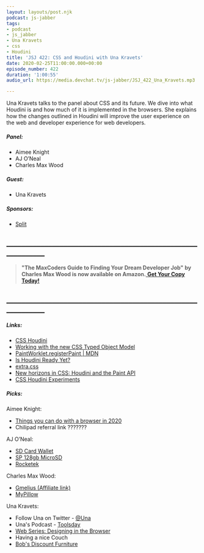```yaml
---
layout: layouts/post.njk
podcast: js-jabber
tags:
- podcast
- js_jabber
- Una Kravets
- css
- Houdini
title: 'JSJ 422: CSS and Houdini with Una Kravets'
date: 2020-02-25T11:00:00.000+00:00
episode_number: 422
duration: '1:00:55'
audio_url: https://media.devchat.tv/js-jabber/JSJ_422_Una_Kravets.mp3

---
```

Una Kravets talks to the panel about CSS and its future. We dive into what Houdini is and how much of it is implemented in the browsers. She explains how the changes outlined in Houdini will improve the user experience on the web and developer experience for web developers.

##### **Panel:**

* Aimee Knight
* AJ O’Neal
* Charles Max Wood

##### **Guest:**

* Una Kravets

##### **Sponsors:**

* [Split](https://on.split.io/37M1fu2)

## **____________________________________________________________**

> **"The MaxCoders Guide to Finding Your Dream Developer Job" by Charles Max Wood is now available on Amazon.**[ **Get Your Copy Today!**](https://www.amazon.com/gp/product/B081MBL5C9/ref=as_li_ss_tl?ie=UTF8&linkCode=sl1&tag=devchattv-20&linkId=9d61363241636e2546ef46abba198746&language=en_US)

## **____________________________________________________________**

##### **Links:**

* [CSS Houdini](https://developer.mozilla.org/en-US/docs/Web/Houdini)
* [Working with the new CSS Typed Object Model](https://developers.google.com/web/updates/2018/03/cssom)
* [PaintWorklet.registerPaint | MDN](https://developer.mozilla.org/en-US/docs/Web/API/PaintWorklet/registerPaint)
* [Is Houdini Ready Yet?](https://ishoudinireadyyet.com/)
* [extra.css](https://extra-css.netlify.com/)
* [New horizons in CSS: Houdini and the Paint API](https://blog.logrocket.com/new-horizons-in-css-houdini-and-the-paint-api-8b307cf387bb/)
* [CSS Houdini Experiments](https://css-houdini.rocks)

##### **Picks:**

Aimee Knight:

* [Things you can do with a browser in 2020](https://github.com/luruke/browser-2020)
* Chilipad referral link ???????

AJ O’Neal:

* [SD Card Wallet](https://amzn.to/38OvQYq)
* [SP 128gb MicroSD](https://amzn.to/38XSIVr)
* [Rocketek](https://amzn.to/3b0p8QT)

Charles Max Wood:

* [Gmelius (Affiliate link)](https://gmelius.com?via=charles46)
* [MyPillow](https://www.mypillow.com/)

Una Kravets:

* Follow Una on Twitter - [@Una](https://twitter.com/Una)
* Una's Podcast - [Toolsday](https://spec.fm/podcasts/toolsday)
* [Web Series: Designing in the Browser](https://www.youtube.com/watch?v=YK8GZBx3hpg&list=PLNYkxOF6rcIDI0QtJvW6vKonTxn6azCsD)
* Having a nice Couch
* [Bob's Discount Furniture](https://www.mybobs.com/)